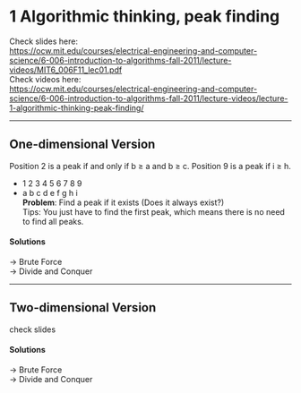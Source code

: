 1	Algorithmic thinking, peak finding  
===

Check slides here:  
https://ocw.mit.edu/courses/electrical-engineering-and-computer-science/6-006-introduction-to-algorithms-fall-2011/lecture-videos/MIT6_006F11_lec01.pdf  
Check videos here:  
https://ocw.mit.edu/courses/electrical-engineering-and-computer-science/6-006-introduction-to-algorithms-fall-2011/lecture-videos/lecture-1-algorithmic-thinking-peak-finding/  

---

## One-dimensional Version  
Position 2 is a peak if and only if b ≥ a and b ≥ c. Position 9 is a peak if i ≥ h.
+ 1 2 3 4 5 6 7 8 9  
+ a b c d e f g h i  
**Problem**: Find a peak if it exists (Does it always exist?)  
Tips: You just have to find the first peak, which means there is no need to find all peaks.
#### Solutions
-> Brute Force  
-> Divide and Conquer  

---

## Two-dimensional Version  
check slides
#### Solutions
-> Brute Force  
-> Divide and Conquer  
